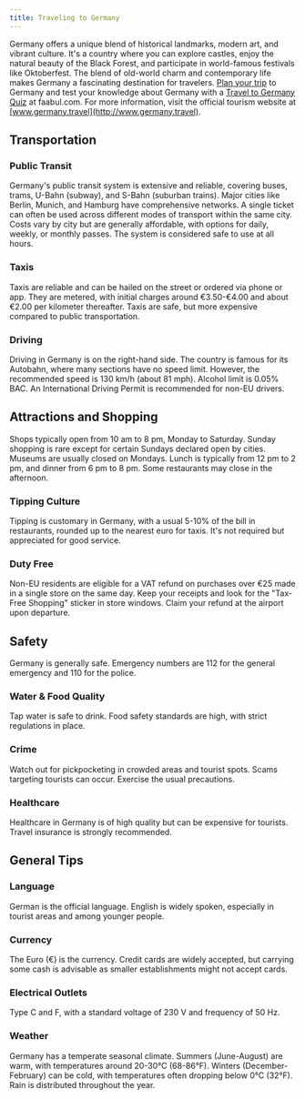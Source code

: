 ```yaml
---
title: Traveling to Germany
---
```


Germany offers a unique blend of historical landmarks, modern art, and vibrant culture. It's a country where you can explore castles, enjoy the natural beauty of the Black Forest, and participate in world-famous festivals like Oktoberfest. The blend of old-world charm and contemporary life makes Germany a fascinating destination for travelers. [Plan your trip](https://maps.tripomatic.com) to Germany and test your knowledge about Germany with a [Travel to Germany Quiz](https://faabul.com/en/l/Germany-Fun-Facts) at faabul.com. For more information, visit the official tourism website at [www.germany.travel](http://www.germany.travel).

## Transportation

### Public Transit
Germany's public transit system is extensive and reliable, covering buses, trams, U-Bahn (subway), and S-Bahn (suburban trains). Major cities like Berlin, Munich, and Hamburg have comprehensive networks. A single ticket can often be used across different modes of transport within the same city. Costs vary by city but are generally affordable, with options for daily, weekly, or monthly passes. The system is considered safe to use at all hours.

### Taxis
Taxis are reliable and can be hailed on the street or ordered via phone or app. They are metered, with initial charges around €3.50-€4.00 and about €2.00 per kilometer thereafter. Taxis are safe, but more expensive compared to public transportation.

### Driving
Driving in Germany is on the right-hand side. The country is famous for its Autobahn, where many sections have no speed limit. However, the recommended speed is 130 km/h (about 81 mph). Alcohol limit is 0.05% BAC. An International Driving Permit is recommended for non-EU drivers.

## Attractions and Shopping
Shops typically open from 10 am to 8 pm, Monday to Saturday. Sunday shopping is rare except for certain Sundays declared open by cities. Museums are usually closed on Mondays. Lunch is typically from 12 pm to 2 pm, and dinner from 6 pm to 8 pm. Some restaurants may close in the afternoon.

### Tipping Culture
Tipping is customary in Germany, with a usual 5-10% of the bill in restaurants, rounded up to the nearest euro for taxis. It's not required but appreciated for good service.

### Duty Free
Non-EU residents are eligible for a VAT refund on purchases over €25 made in a single store on the same day. Keep your receipts and look for the "Tax-Free Shopping" sticker in store windows. Claim your refund at the airport upon departure.

## Safety

Germany is generally safe. Emergency numbers are 112 for the general emergency and 110 for the police.

### Water & Food Quality
Tap water is safe to drink. Food safety standards are high, with strict regulations in place.

### Crime
Watch out for pickpocketing in crowded areas and tourist spots. Scams targeting tourists can occur. Exercise the usual precautions.

### Healthcare
Healthcare in Germany is of high quality but can be expensive for tourists. Travel insurance is strongly recommended.

## General Tips

### Language
German is the official language. English is widely spoken, especially in tourist areas and among younger people.

### Currency
The Euro (€) is the currency. Credit cards are widely accepted, but carrying some cash is advisable as smaller establishments might not accept cards.

### Electrical Outlets
Type C and F, with a standard voltage of 230 V and frequency of 50 Hz.

### Weather
Germany has a temperate seasonal climate. Summers (June-August) are warm, with temperatures around 20-30°C (68-86°F). Winters (December-February) can be cold, with temperatures often dropping below 0°C (32°F). Rain is distributed throughout the year.
